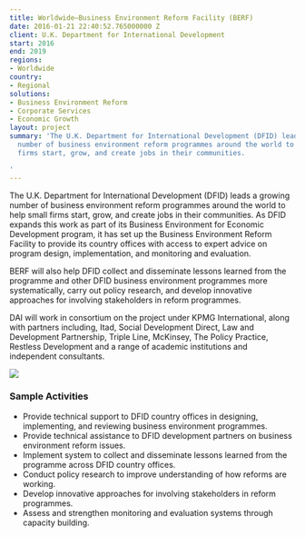 ```yaml
---
title: Worldwide—Business Environment Reform Facility (BERF)
date: 2016-01-21 22:40:52.765000000 Z
client: U.K. Department for International Development
start: 2016
end: 2019
regions:
- Worldwide
country:
- Regional
solutions:
- Business Environment Reform
- Corporate Services
- Economic Growth
layout: project
summary: 'The U.K. Department for International Development (DFID) leads a growing
  number of business environment reform programmes around the world to help small
  firms start, grow, and create jobs in their communities.

'
---
```


The U.K. Department for International Development (DFID) leads a growing number of business environment reform programmes around the world to help small firms start, grow, and create jobs in their communities. As DFID expands this work as part of its Business Environment for Economic Development program, it has set up the Business Environment Reform Facility to provide its country offices with access to expert advice on program design, implementation, and monitoring and evaluation.

BERF will also help DFID collect and disseminate lessons learned from the programme and other DFID business environment programmes more systematically, carry out policy research, and develop innovative approaches for involving stakeholders in reform programmes.

DAI will work in consortium on the project under KPMG International, along with partners including, Itad, Social Development Direct, Law and Development Partnership, Triple Line, McKinsey, The Policy Practice, Restless Development and a range of academic institutions and independent consultants.

![][1]

###  Sample Activities

* Provide technical support to DFID country offices in designing, implementing, and reviewing business environment programmes.
* Provide technical assistance to DFID development partners on business environment reform issues.
* Implement system to collect and disseminate lessons learned from the programme across DFID country offices.
* Conduct policy research to improve understanding of how reforms are working.
* Develop innovative approaches for involving stakeholders in reform programmes.
* Assess and strengthen monitoring and evaluation systems through capacity building.

[1]: /assets/images/projects/DFID-BERF-pic.jpg
